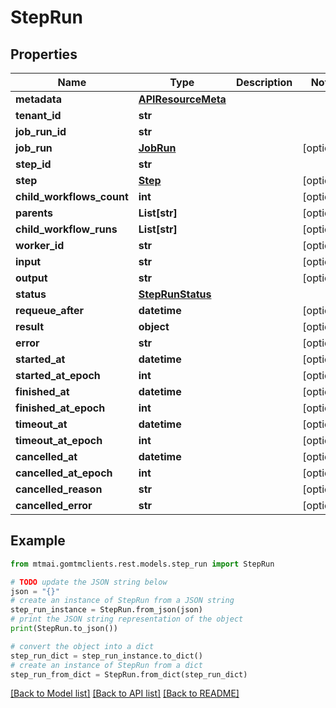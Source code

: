 # StepRun


## Properties

Name | Type | Description | Notes
------------ | ------------- | ------------- | -------------
**metadata** | [**APIResourceMeta**](APIResourceMeta.md) |  | 
**tenant_id** | **str** |  | 
**job_run_id** | **str** |  | 
**job_run** | [**JobRun**](JobRun.md) |  | [optional] 
**step_id** | **str** |  | 
**step** | [**Step**](Step.md) |  | [optional] 
**child_workflows_count** | **int** |  | [optional] 
**parents** | **List[str]** |  | [optional] 
**child_workflow_runs** | **List[str]** |  | [optional] 
**worker_id** | **str** |  | [optional] 
**input** | **str** |  | [optional] 
**output** | **str** |  | [optional] 
**status** | [**StepRunStatus**](StepRunStatus.md) |  | 
**requeue_after** | **datetime** |  | [optional] 
**result** | **object** |  | [optional] 
**error** | **str** |  | [optional] 
**started_at** | **datetime** |  | [optional] 
**started_at_epoch** | **int** |  | [optional] 
**finished_at** | **datetime** |  | [optional] 
**finished_at_epoch** | **int** |  | [optional] 
**timeout_at** | **datetime** |  | [optional] 
**timeout_at_epoch** | **int** |  | [optional] 
**cancelled_at** | **datetime** |  | [optional] 
**cancelled_at_epoch** | **int** |  | [optional] 
**cancelled_reason** | **str** |  | [optional] 
**cancelled_error** | **str** |  | [optional] 

## Example

```python
from mtmai.gomtmclients.rest.models.step_run import StepRun

# TODO update the JSON string below
json = "{}"
# create an instance of StepRun from a JSON string
step_run_instance = StepRun.from_json(json)
# print the JSON string representation of the object
print(StepRun.to_json())

# convert the object into a dict
step_run_dict = step_run_instance.to_dict()
# create an instance of StepRun from a dict
step_run_from_dict = StepRun.from_dict(step_run_dict)
```
[[Back to Model list]](../README.md#documentation-for-models) [[Back to API list]](../README.md#documentation-for-api-endpoints) [[Back to README]](../README.md)


